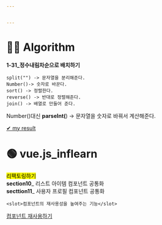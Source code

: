```yaml
---


---
```


<h1 id="👩‍💻-algorithm">👩‍💻 Algorithm</h1>
<p><strong>1-31_정수내림차순으로 배치하기</strong></p>
<pre><code>split("") -&gt; 문자열을 분리해준다.
Number()-&gt; 숫자로 바꾼다.
sort() -&gt; 정렬한다.
reverse() -&gt; 반대로 정렬해준다.
join() -&gt; 배열로 만들어 준다.
</code></pre>
<p>Number()대신 <strong>parseInt(</strong>) -&gt; 문자열을 숫자로 바꿔서 계산해준다.</p>
<p><a href="https://github.com/gay0ung/Algorithm/blob/master/PROGRAMMERS/LEVEL_01/code/31.%EC%A0%95%EC%88%98%EB%82%B4%EB%A6%BC%EC%B0%A8%EC%88%9C%EC%9C%BC%EB%A1%9C%20%EB%B0%B0%EC%B9%98%ED%95%98%EA%B8%B0.html">✔  my result</a></p>
<h1 id="🟢-vue.js_inflearn">🟢 vue.js_inflearn</h1>
<p><mark>리팩토링하기</mark><br>
<strong>section10</strong>_ 리스트 아이템 컴포넌트 공통화<br>
<strong>secttion11</strong>_ 사용자 프로필 컴포넌트 공통화</p>
<pre><code>&lt;slot&gt;컴포넌트의 재사용성을 높여주는 기능&lt;/slot&gt;
</code></pre>
<p><a href="https://joshua1988.github.io/web-development/vuejs/slots/">컴포넌트 재사용하기</a></p>

